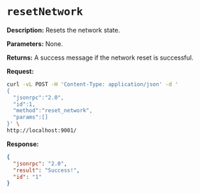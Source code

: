 # `resetNetwork`

**Description:** Resets the network state.

**Parameters:**
    None.

**Returns:** A success message if the network reset is successful.

**Request:**
```bash
curl -vL POST -H 'Content-Type: application/json' -d '
{
  "jsonrpc":"2.0",
  "id":1,
  "method":"reset_network",
  "params":[]
}' \
http://localhost:9001/
```

**Response:**
```json
{
  "jsonrpc": "2.0",
  "result": "Success!",
  "id": "1"
}
```

